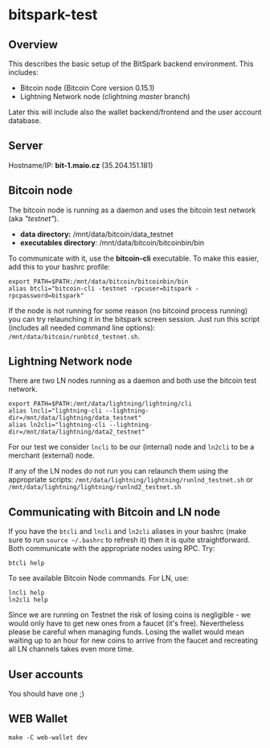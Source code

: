 # bitspark-test

## Overview

This describes the basic setup of the BitSpark backend environment. This includes:
* Bitcoin node (Bitcoin Core version 0.15.1)
* Lightning Network node (clightning _master_ branch)

Later this will include also the wallet backend/frontend and the user account database.

## Server

Hostname/IP: **bit-1.maio.cz** (35.204.151.181)

## Bitcoin node

The bitcoin node is running as a daemon and uses the bitcoin test network (aka *"testnet"*).

* **data directory:** /mnt/data/bitcoin/data_testnet
* **executables directory**: /mnt/data/bitcoin/bitcoinbin/bin

To communicate with it, use the **bitcoin-cli** executable. To make this easier, add this to your bashrc profile:

```
export PATH=$PATH:/mnt/data/bitcoin/bitcoinbin/bin
alias btcli="bitcoin-cli -testnet -rpcuser=bitspark -rpcpassword=bitspark"
```

If the node is not running for some reason (no bitcoind process running) you can try relaunching it in the bitspark screen session. Just run this script (includes all needed command line options): `/mnt/data/bitcoin/runbtcd_testnet.sh`.

## Lightning Network node

There are two LN nodes running as a daemon and both use the bitcoin test network.

```
export PATH=$PATH:/mnt/data/lightning/lightning/cli
alias lncli="lightning-cli --lightning-dir=/mnt/data/lightning/data_testnet"
alias ln2cli="lightning-cli --lightning-dir=/mnt/data/lightning/data2_testnet"
```

For our test we consider `lncli` to be our (internal) node and `ln2cli` to be a merchant (external) node.

If any of the LN nodes do not run you can relaunch them using the appropriate scripts: `/mnt/data/lightning/lightning/runlnd_testnet.sh` or `/mnt/data/lightning/lightning/runlnd2_testnet.sh`

## Communicating with Bitcoin and LN node

If you have the `btcli` and `lncli` and `ln2cli` aliases in your bashrc (make sure to run `source ~/.bashrc` to refresh it) then it is quite straightforward. Both communicate with the appropriate nodes using RPC. Try:

```
btcli help
```

To see available Bitcoin Node commands. For LN, use:

```
lncli help
ln2cli help
```

Since we are running on Testnet the risk of losing coins is negligible - we would only have to get new ones from a faucet (it's free). Nevertheless please be careful when managing funds. Losing the wallet would mean waiting up to an hour for new coins to arrive from the faucet and recreating all LN channels takes even more time.

## User accounts

You should have one ;)

## WEB Wallet

```
make -C web-wallet dev
```

